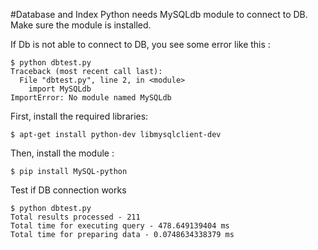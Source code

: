 #Database and Index
Python needs MySQLdb module to connect to DB. Make sure the module is installed.

If Db is not able to connect to DB, you see some error like this :

```shell
$ python dbtest.py
Traceback (most recent call last):
  File "dbtest.py", line 2, in <module>
    import MySQLdb
ImportError: No module named MySQLdb
```

First, install the required libraries:

```shell
$ apt-get install python-dev libmysqlclient-dev
```

Then, install the module :

```shell
$ pip install MySQL-python
```

Test if DB connection works

```shell
$ python dbtest.py
Total results processed - 211
Total time for executing query - 478.649139404 ms
Total time for preparing data - 0.0748634338379 ms
```
 
